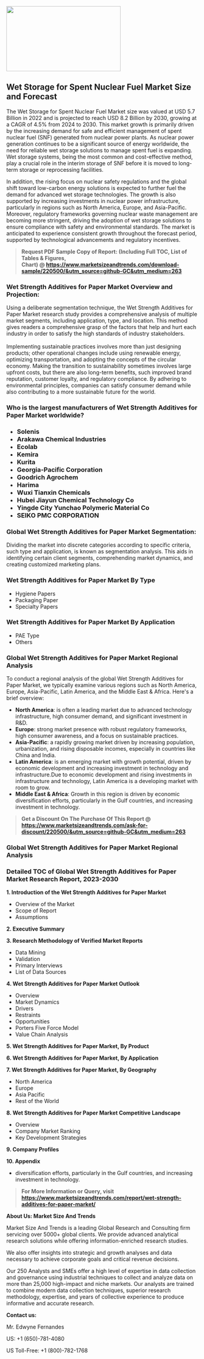 <p><img class="alignnone size-medium wp-image-20088" src="https://ffe5etoiles.com/wp-content/uploads/2024/12/MST1-300x171.png" alt="" width="300" height="171" /></p><h2>Wet Storage for Spent Nuclear Fuel Market Size and Forecast</h2><p>The Wet Storage for Spent Nuclear Fuel Market size was valued at USD 5.7 Billion in 2022 and is projected to reach USD 8.2 Billion by 2030, growing at a CAGR of 4.5% from 2024 to 2030. This market growth is primarily driven by the increasing demand for safe and efficient management of spent nuclear fuel (SNF) generated from nuclear power plants. As nuclear power generation continues to be a significant source of energy worldwide, the need for reliable wet storage solutions to manage spent fuel is expanding. Wet storage systems, being the most common and cost-effective method, play a crucial role in the interim storage of SNF before it is moved to long-term storage or reprocessing facilities.</p><p>In addition, the rising focus on nuclear safety regulations and the global shift toward low-carbon energy solutions is expected to further fuel the demand for advanced wet storage technologies. The growth is also supported by increasing investments in nuclear power infrastructure, particularly in regions such as North America, Europe, and Asia-Pacific. Moreover, regulatory frameworks governing nuclear waste management are becoming more stringent, driving the adoption of wet storage solutions to ensure compliance with safety and environmental standards. The market is anticipated to experience consistent growth throughout the forecast period, supported by technological advancements and regulatory incentives.</p></p><blockquote id="" class=""><strong>Request PDF Sample Copy of Report: (Including Full TOC, List of Tables &amp; Figures, Chart)&nbsp;@&nbsp;<strong><a href="https://www.marketsizeandtrends.com/download-sample/220500/&utm_source=github-GC&utm_medium=263" target="_blank">https://www.marketsizeandtrends.com/download-sample/220500/&utm_source=github-GC&utm_medium=263</a></strong></strong></blockquote><h3 id="" class="">Wet Strength Additives for Paper Market&nbsp;Overview and Projection:</h3><p id="" class="">Using a deliberate segmentation technique, the Wet Strength Additives for Paper Market research study provides a comprehensive analysis of multiple market segments, including application, type, and location. This method gives readers a comprehensive grasp of the factors that help and hurt each industry in order to satisfy the high standards of industry stakeholders. <br /> <br />Implementing sustainable practices involves more than just designing products; other operational changes include using renewable energy, optimizing transportation, and adopting the concepts of the circular economy. Making the transition to sustainability sometimes involves large upfront costs, but there are also long-term benefits, such improved brand reputation, customer loyalty, and regulatory compliance. By adhering to environmental principles, companies can satisfy consumer demand while also contributing to a more sustainable future for the world.</p><h3 id="" class="">Who is the largest manufacturers of&nbsp;Wet Strength Additives for Paper Market worldwide?</h3><h3 class=""><p><ul><li>Solenis </li><li> Arakawa Chemical Industries </li><li> Ecolab </li><li> Kemira </li><li> Kurita </li><li> Georgia-Pacific Corporation </li><li> Goodrich Agrochem </li><li> Harima </li><li> Wuxi Tianxin Chemicals </li><li> Hubei Jiayun Chemical Technology Co </li><li> Yingde City Yunchao Polymeric Material Co </li><li> SEIKO PMC CORPORATION</li></ul></p></h3><h3 id="" class="">Global&nbsp;Wet Strength Additives for Paper Market Segmentation:</h3><p id="" class="">Dividing the market into discrete categories according to specific criteria, such type and application, is known as segmentation analysis. This aids in identifying certain client segments, comprehending market dynamics, and creating customized marketing plans.</p><h3 id="" class="">Wet Strength Additives for Paper Market&nbsp;By Type</h3><p><p><ul><li>Hygiene Papers</li><li> Packaging Paper</li><li> Specialty Papers</p></li></ul></p></p><h3 id="" class="">Wet Strength Additives for Paper Market&nbsp;By Application</h3><p class=""><p><ul><li>PAE Type</li><li> Others</li></ul></p></p><h3 id="" class="">Global Wet Strength Additives for Paper Market Regional Analysis</h3><p id="" class="">To conduct a regional analysis of the global Wet Strength Additives for Paper Market, we typically examine various regions such as North America, Europe, Asia-Pacific, Latin America, and the Middle East &amp; Africa. Here's a brief overview:</p><ul><li><strong>North America</strong>: is often a leading market due to advanced technology infrastructure, high consumer demand, and significant investment in R&amp;D.</li><li><strong>Europe</strong>: strong market presence with robust regulatory frameworks, high consumer awareness, and a focus on sustainable practices.</li><li><strong>Asia-Pacific</strong>: a rapidly growing market driven by increasing population, urbanization, and rising disposable incomes, especially in countries like China and India.</li><li><strong>Latin America</strong>: is an emerging market with growth potential, driven by economic development and increasing investment in technology and infrastructure.Due to economic development and rising investments in infrastructure and technology, Latin America is a developing market with room to grow.</li><li><strong>Middle East &amp; Africa</strong>: Growth in this region is driven by economic diversification efforts, particularly in the Gulf countries, and increasing investment in technology.</li></ul><blockquote id="" class=""><strong>Get a Discount On The Purchase Of This Report @ <strong><a href="https://www.marketsizeandtrends.com/ask-for-discount/220500/&utm_source=github-GC&utm_medium=263" target="_blank">https://www.marketsizeandtrends.com/ask-for-discount/220500/&utm_source=github-GC&utm_medium=263</a></strong></strong></blockquote><h3 id="" class="">Global Wet Strength Additives for Paper Market Regional Analysis</h3><h3 id="" class="">Detailed TOC of Global Wet Strength Additives for Paper Market Research Report, 2023-2030</h3><p id="" class=""><strong>1. Introduction of the Wet Strength Additives for Paper Market</strong></p><ul><li>Overview of the Market</li><li>Scope of Report</li><li>Assumptions</li></ul><p id="" class=""><strong>2. Executive Summary</strong></p><p id="" class=""><strong>3. Research Methodology of Verified Market Reports</strong></p><ul><li>Data Mining</li><li>Validation</li><li>Primary Interviews</li><li>List of Data Sources</li></ul><p id="" class=""><strong>4. Wet Strength Additives for Paper Market Outlook</strong></p><ul><li>Overview</li><li>Market Dynamics</li><li>Drivers</li><li>Restraints</li><li>Opportunities</li><li>Porters Five Force Model</li><li>Value Chain Analysis</li></ul><p id="" class=""><strong>5. Wet Strength Additives for Paper Market, By Product</strong></p><p id="" class=""><strong>6. Wet Strength Additives for Paper Market, By Application</strong></p><p id="" class=""><strong>7. Wet Strength Additives for Paper Market, By Geography</strong></p><ul><li>North America</li><li>Europe</li><li>Asia Pacific</li><li>Rest of the World</li></ul><p id="" class=""><strong>8. Wet Strength Additives for Paper Market Competitive Landscape</strong></p><ul><li>Overview</li><li>Company Market Ranking</li><li>Key Development Strategies</li></ul><p id="" class=""><strong>9. Company Profiles</strong></p><p id="" class=""><strong>10. Appendix</strong></p><ul><li>diversification efforts, particularly in the Gulf countries, and increasing investment in technology.</li></ul><blockquote id="" class=""><strong>For More Information or Query, visit <strong><strong><a href="https://www.marketsizeandtrends.com/report/wet-strength-additives-for-paper-market/" target="_blank">https://www.marketsizeandtrends.com/report/wet-strength-additives-for-paper-market/</a></strong></strong></strong></blockquote><p id="" class=""><strong>About Us: Market Size And Trends</strong></p><p id="" class="">Market Size And Trends is a leading Global Research and Consulting firm servicing over 5000+ global clients. We provide advanced analytical research solutions while offering information-enriched research studies.</p><p id="" class="">We also offer insights into strategic and growth analyses and data necessary to achieve corporate goals and critical revenue decisions.</p><p id="" class="">Our 250 Analysts and SMEs offer a high level of expertise in data collection and governance using industrial techniques to collect and analyze data on more than 25,000 high-impact and niche markets. Our analysts are trained to combine modern data collection techniques, superior research methodology, expertise, and years of collective experience to produce informative and accurate research.</p><p id="" class=""><strong>Contact us:</strong></p><p id="" class="">Mr. Edwyne Fernandes</p><p id="" class="">US: +1 (650)-781-4080</p><p id="" class="">US Toll-Free: +1 (800)-782-1768</p>
